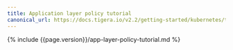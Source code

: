 ```yaml
---
title: Application layer policy tutorial
canonical_url: https://docs.tigera.io/v2.2/getting-started/kubernetes/tutorials/app-layer-policy/
---
```


{% include {{page.version}}/app-layer-policy-tutorial.md %}
